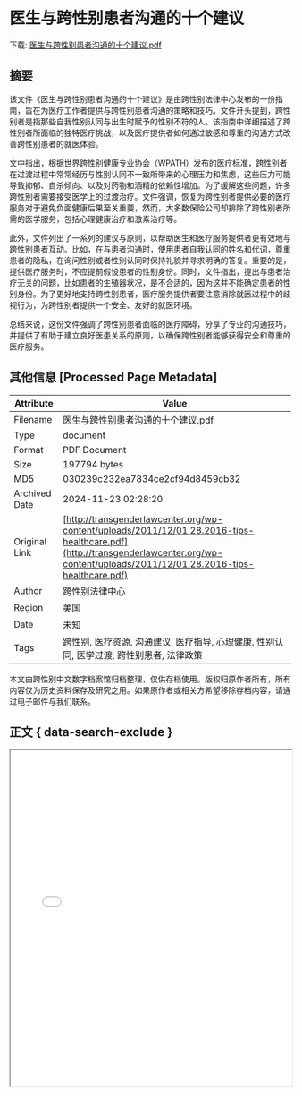 # 医生与跨性别患者沟通的十个建议

<!-- tcd_download_link -->
下载: [医生与跨性别患者沟通的十个建议.pdf](医生与跨性别患者沟通的十个建议.pdf)
<!-- tcd_download_link_end -->

## 摘要

<!-- tcd_abstract -->
该文件《医生与跨性别患者沟通的十个建议》是由跨性别法律中心发布的一份指南，旨在为医疗工作者提供与跨性别患者沟通的策略和技巧。文件开头提到，跨性别者是指那些自我性别认同与出生时赋予的性别不符的人。该指南中详细描述了跨性别者所面临的独特医疗挑战，以及医疗提供者如何通过敏感和尊重的沟通方式改善跨性别患者的就医体验。

文中指出，根据世界跨性别健康专业协会（WPATH）发布的医疗标准，跨性别者在过渡过程中常常经历与性别认同不一致所带来的心理压力和焦虑，这些压力可能导致抑郁、自杀倾向、以及对药物和酒精的依赖性增加。为了缓解这些问题，许多跨性别者需要接受医学上的过渡治疗。文件强调，恢复为跨性别者提供必要的医疗服务对于避免负面健康后果至关重要，然而，大多数保险公司却排除了跨性别者所需的医学服务，包括心理健康治疗和激素治疗等。

此外，文件列出了一系列的建议与原则，以帮助医生和医疗服务提供者更有效地与跨性别患者互动。比如，在与患者沟通时，使用患者自我认同的姓名和代词，尊重患者的隐私，在询问性别或者性别认同时保持礼貌并寻求明确的答复。重要的是，提供医疗服务时，不应提前假设患者的性别身份。同时，文件指出，提出与患者治疗无关的问题，比如患者的生殖器状况，是不合适的，因为这并不能确定患者的性别身份。为了更好地支持跨性别患者，医疗服务提供者要注意消除就医过程中的歧视行为，为跨性别者提供一个安全、友好的就医环境。

总结来说，这份文件强调了跨性别患者面临的医疗障碍，分享了专业的沟通技巧，并提供了有助于建立良好医患关系的原则，以确保跨性别者能够获得安全和尊重的医疗服务。

<!-- tcd_abstract_end -->

## 其他信息 [Processed Page Metadata]

| Attribute       | Value                                  |
|-----------------|----------------------------------------|
| Filename        | 医生与跨性别患者沟通的十个建议.pdf                             |
| Type            | document                                 |
| Format          | PDF Document                               |
| Size            | 197794 bytes                           |
| MD5             | 030239c232ea7834ce2cf94d8459cb32                                  |
| Archived Date   | 2024-11-23 02:28:20                             |
| Original Link   | [http://transgenderlawcenter.org/wp-content/uploads/2011/12/01.28.2016-tips-healthcare.pdf](http://transgenderlawcenter.org/wp-content/uploads/2011/12/01.28.2016-tips-healthcare.pdf)                         |
| Author          | 跨性别法律中心                               |
| Region          | 美国                               |
| Date            | 未知                                 |
| Tags            | 跨性别, 医疗资源, 沟通建议, 医疗指导, 心理健康, 性别认同, 医学过渡, 跨性别患者, 法律政策                                 |

本文由跨性别中文数字档案馆归档整理，仅供存档使用。版权归原作者所有，所有内容仅为历史资料保存及研究之用。如果原作者或相关方希望移除存档内容，请通过电子邮件与我们联系。

## 正文 { data-search-exclude }

<!-- tcd_main_text -->
<iframe src="../医生与跨性别患者沟通的十个建议.pdf" width="100%" height="600px">
    <p>无法显示PDF，请下载查看。</p>
</iframe>
<!-- tcd_main_text_end -->

